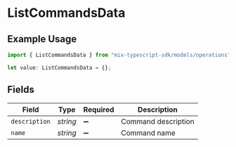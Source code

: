 # ListCommandsData

## Example Usage

```typescript
import { ListCommandsData } from "mix-typescript-sdk/models/operations";

let value: ListCommandsData = {};
```

## Fields

| Field               | Type                | Required            | Description         |
| ------------------- | ------------------- | ------------------- | ------------------- |
| `description`       | *string*            | :heavy_minus_sign:  | Command description |
| `name`              | *string*            | :heavy_minus_sign:  | Command name        |